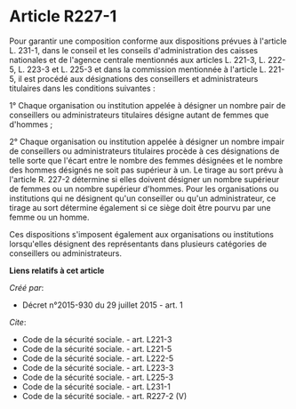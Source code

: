 # Article R227-1

Pour garantir une composition conforme aux dispositions prévues à l'article L. 231-1, dans le conseil et les conseils
d'administration des caisses nationales et de l'agence centrale mentionnés aux articles L. 221-3, L. 222-5, 
L. 223-3 et L. 225-3 et dans la commission mentionnée à l'article L. 221-5, il est procédé aux désignations des conseillers
et administrateurs titulaires dans les conditions suivantes : 

1° Chaque organisation ou institution appelée à désigner un nombre pair de conseillers ou administrateurs titulaires désigne
autant de femmes que d'hommes ; 

2° Chaque organisation ou institution appelée à désigner un nombre impair de conseillers ou administrateurs titulaires
procède à ces désignations de telle sorte que l'écart entre le nombre des femmes désignées et le nombre des hommes désignés
ne soit pas supérieur à un. Le tirage au sort prévu à l'article R. 227-2 détermine si elles doivent désigner un nombre
supérieur de femmes ou un nombre supérieur d'hommes. Pour les organisations ou institutions qui ne désignent qu'un conseiller
ou qu'un administrateur, ce tirage au sort détermine également si ce siège doit être pourvu par une femme ou un homme. 

Ces dispositions s'imposent également aux organisations ou institutions lorsqu'elles désignent des représentants dans
plusieurs catégories de conseillers ou administrateurs.

**Liens relatifs à cet article**

_Créé par_:

  - Décret n°2015-930 du 29 juillet 2015 - art. 1

_Cite_:

  - Code de la sécurité sociale. - art. L221-3
  - Code de la sécurité sociale. - art. L221-5
  - Code de la sécurité sociale. - art. L222-5
  - Code de la sécurité sociale. - art. L223-3
  - Code de la sécurité sociale. - art. L225-3
  - Code de la sécurité sociale. - art. L231-1
  - Code de la sécurité sociale. - art. R227-2 (V)
